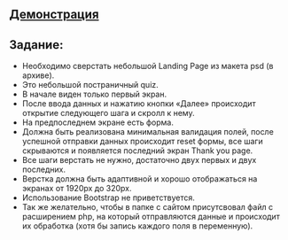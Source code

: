 ## [Демонстрация](https://deltastream-test-task-2.netlify.com/) ##
## Задание: ##
* Необходимо сверстать небольшой Landing Page из макета psd (в архиве). 
* Это небольшой постраничный quiz. 
* В начале виден только первый экран. 
* После ввода данных и нажатию кнопки «Далее» происходит открытие следующего шага и скролл к нему. 
* На предпоследнем экране есть форма. 
* Должна быть реализована минимальная валидация полей, после успешной отправки данных происходит reset формы, все шаги скрываются и появляется последний экран Thank you page. 
* Все шаги верстать не нужно, достаточно двух первых и двух последних. 
* Верстка должна быть адаптивной и хорошо отображаться на экранах от 1920px до 320px. 
* Использование Bootstrap не приветствуется. 
* Так же желательно, чтобы в папке с сайтом присутсвовал файл с расширением php, на который отправляются данные и происходит их обработка (хотя бы запись каждого поля в переменную). 
